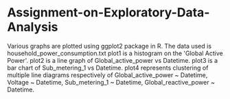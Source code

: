 # Assignment-on-Exploratory-Data-Analysis
Various graphs are plotted using ggplot2 package in R.
The data used is household_power_consumption.txt
plot1 is a histogram on the 'Global Active Power'.
plot2 is a line graph of Global_active_power vs Datetime.
plot3 is a bar chart of Sub_metering_1 vs Datetime.
plot4 represents clustering of multiple line diagrams respectively of Global_active_power ~ Datetime, Voltage ~ Datetime, Sub_metering_1 ~ Datetime, Global_reactive_power ~ Datetime.
